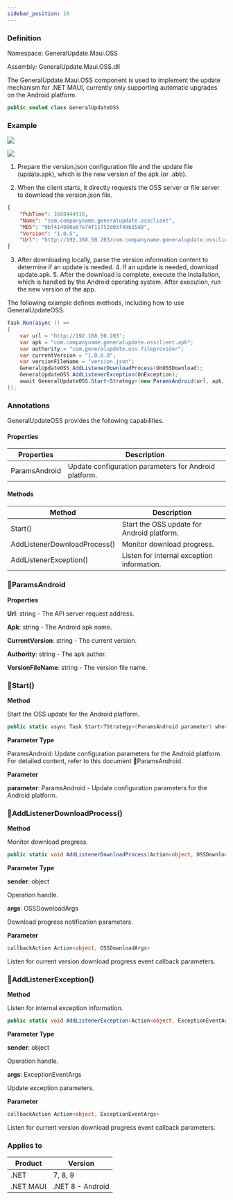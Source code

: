 ```yaml
---
sidebar_position: 10
---
```


### Definition

Namespace: GeneralUpdate.Maui.OSS

Assembly: GeneralUpdate.Maui.OSS.dll



The GeneralUpdate.Maui.OSS component is used to implement the update mechanism for .NET MAUI, currently only supporting automatic upgrades on the Android platform.

```c#
public sealed class GeneralUpdateOSS
```



### Example

![](imgs/maui_android_upgrade.png)

![](imgs/oss_maui_flow.png)

1. Prepare the version.json configuration file and the update file (update.apk), which is the new version of the apk (or .abb).

2. When the client starts, it directly requests the OSS server or file server to download the version.json file.

```json
{ 
    "PubTime": 1680444916,
    "Name": "com.companyname.generalupdate.ossclient",
    "MD5": "9bf414990a67e74f11752d03f49b15d8", 
    "Version": "1.0.5", 
    "Url": "http://192.168.50.203/com.companyname.generalupdate.ossclient.apk" 
} 
```

3. After downloading locally, parse the version information content to determine if an update is needed. 4. If an update is needed, download update.apk. 5. After the download is complete, execute the installation, which is handled by the Android operating system. After execution, run the new version of the app.

The following example defines methods, including how to use GeneralUpdateOSS.

```c#
Task.Run(async () =>
{
    var url = "http://192.168.50.203";
    var apk = "com.companyname.generalupdate.ossclient.apk";
    var authority = "com.generalupdate.oss.fileprovider";
    var currentVersion = "1.0.0.0";
    var versionFileName = "version.json";
    GeneralUpdateOSS.AddListenerDownloadProcess(OnOSSDownload);
    GeneralUpdateOSS.AddListenerException(OnException);
    await GeneralUpdateOSS.Start<Strategy>(new ParamsAndroid(url, apk, authority, currentVersion, versionFileName));
});
```

### Annotations

GeneralUpdateOSS provides the following capabilities.

#### Properties

| Properties    | Description                                           |
| ------------- | ----------------------------------------------------- |
| ParamsAndroid | Update configuration parameters for Android platform. |

#### Methods

| Method                       | Description                                |
| ---------------------------- | ------------------------------------------ |
| Start()                      | Start the OSS update for Android platform. |
| AddListenerDownloadProcess() | Monitor download progress.                 |
| AddListenerException()       | Listen for internal exception information. |

### 🌴ParamsAndroid

**Properties**

**Url**: string - The API server request address.

**Apk**: string - The Android apk name.

**CurrentVersion**: string - The current version.

**Authority**: string - The apk author.

**VersionFileName**: string - The version file name.

### 🌼Start()

**Method**

Start the OSS update for the Android platform.

```c#
public static async Task Start<TStrategy>(ParamsAndroid parameter) where TStrategy : AbstractStrategy, new();
```

**Parameter Type**

ParamsAndroid: Update configuration parameters for the Android platform. For detailed content, refer to this document 🌴ParamsAndroid.

**Parameter**

**parameter**: ParamsAndroid - Update configuration parameters for the Android platform.

### 🌼AddListenerDownloadProcess()

**Method**

Monitor download progress.

```c#
public static void AddListenerDownloadProcess(Action<object, OSSDownloadArgs> callbackAction);
```

**Parameter Type**

**sender**: object 

Operation handle.

**args**: OSSDownloadArgs

Download progress notification parameters.

**Parameter**

```c#
callbackAction Action<object, OSSDownloadArgs> 
```

Listen for current version download progress event callback parameters.

### 🌼AddListenerException()

**Method**

Listen for internal exception information.

```c#
public static void AddListenerException(Action<object, ExceptionEventArgs> callbackAction);
```

**Parameter Type**

**sender**: object 

Operation handle.

**args**: ExceptionEventArgs

Update exception parameters.

**Parameter**

```c#
callbackAction Action<object, ExceptionEventArgs> 
```

Listen for current version download progress event callback parameters.

### Applies to

| Product   | Version          |
| --------- | ---------------- |
| .NET      | 7, 8, 9          |
| .NET MAUI | .NET 8 - Android |